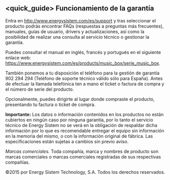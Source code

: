 ## <quick_guide> Funcionamiento de la garantía

Entra en http://www.energysistem.com/es/support y tras seleccionar el producto podrás encontrar FAQs (respuestas a preguntas más frecuentes), manuales, guías de usuario, drivers y actualizaciones, así como la posibilidad de realizar una consulta al servicio técnico o gestionar la garantía.

Puedes consultar el manual en inglés, francés y portugués en el siguiente enlace web: https://www.energysistem.com/es/products/music_box/serie_music_box.

También ponemos a tu disposición el teléfono para la gestión de garantía 902 294 294 (Teléfono de soporte técnico válido sólo para España). Antes de efectuar la llamada telefónica ten a mano el ticket o factura de compra y el número de serie del producto.

Opcionalmente, puedes dirigirte al lugar donde compraste el producto, presentando tu factura o ticket de compra.

**Importante:** Los datos o información contenidos en los productos no están cubiertos en ningún caso por ninguna garantía, por lo tanto el servicio técnico de Energy Sistem no se verá en la obligación de respaldar dicha información por lo que es recomendable entregar el equipo sin información en la memoria del mismo, o con la información original de fábrica.
Las especificaciones están sujetas a cambios sin previo aviso.

*Marcas comerciales.* Toda compañía, marca y nombres de producto son marcas comerciales o marcas comerciales registradas de sus respectivas compañías.

©2015 por Energy Sistem Technology, S.A. Todos los derechos reservados.



